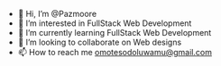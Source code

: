 - 👋 Hi, I’m @Pazmoore
- 👀 I’m interested in FullStack Web Development
- 🌱 I’m currently learning FullStack Web Development
- 💞️ I’m looking to collaborate on Web designs
- 📫 How to reach me omotesodoluwamu@gmail.com

<!---
Pazmoore/Pazmoore is a ✨ special ✨ repository because its `README.md` (this file) appears on your GitHub profile.
You can click the Preview link to take a look at your changes.
--->
